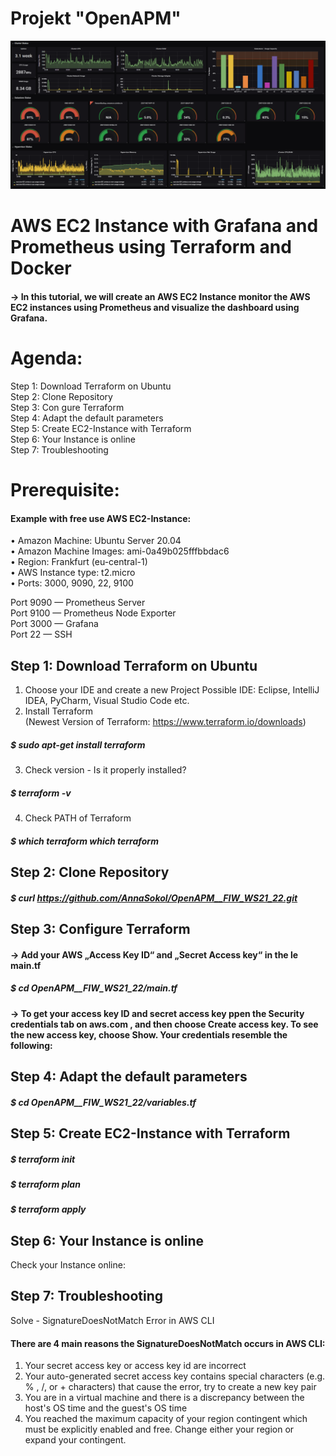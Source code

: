# Projekt "OpenAPM"
![alt text](/grafana_bild.jpeg)

# AWS EC2 Instance with Grafana and Prometheus using Terraform and Docker 

#### -> In this tutorial, we will create an AWS EC2 Instance monitor the AWS EC2 instances using Prometheus and visualize the dashboard using Grafana.

# Agenda:
Step 1: Download Terraform on Ubuntu </br>
Step 2: Clone Repository </br>
Step 3: Con gure Terraform </br>
Step 4: Adapt the default parameters </br>
Step 5: Create EC2-Instance with Terraform </br>
Step 6: Your Instance is online </br>
Step 7: Troubleshooting </br>
# Prerequisite:
#### Example with free use AWS EC2-Instance:</br>
• Amazon Machine: Ubuntu Server 20.04 </br>
• Amazon Machine Images: ami-0a49b025fffbbdac6 </br>
• Region: Frankfurt (eu-central-1) </br>
• AWS Instance type: t2.micro </br>
• Ports: 3000, 9090, 22, 9100 </br>

Port 9090 — Prometheus Server </br>
Port 9100 — Prometheus Node Exporter </br>
Port 3000 — Grafana </br>
Port 22 — SSH </br>

## Step 1: Download Terraform on Ubuntu
1. Choose your IDE and create a new Project
Possible IDE: Eclipse, IntelliJ IDEA, PyCharm, Visual Studio Code etc. </br>
2. Install Terraform </br>
(Newest Version of Terraform: https://www.terraform.io/downloads)</br>
##### $ sudo apt-get install terraform </br>
3. Check version - Is it properly installed? </br>
##### $ terraform -v </br>
4. Check PATH of Terraform </br>
##### $ which terraform which terraform </br>

## Step 2: Clone Repository </br>
##### $ curl https://github.com/AnnaSokol/OpenAPM__FIW_WS21_22.git

## Step 3: Configure Terraform
#### -> Add your AWS „Access Key ID“ and „Secret Access key“ in the le main.tf </br>
##### $ cd OpenAPM__FIW_WS21_22/main.tf </br>
#### -> To get your access key ID and secret access key ppen the Security credentials tab on aws.com , and then choose Create access key. To see the new access key, choose Show. Your credentials resemble the following:

## Step 4: Adapt the default parameters </br>
##### $ cd OpenAPM__FIW_WS21_22/variables.tf

## Step 5: Create EC2-Instance with Terraform
##### $ terraform init </br>
##### $ terraform plan </br>
##### $ terraform apply </br>

## Step 6: Your Instance is online </br>
Check your Instance online: 

## Step 7: Troubleshooting
Solve - SignatureDoesNotMatch Error in AWS CLI </br>

#### There are 4 main reasons the SignatureDoesNotMatch occurs in AWS CLI: </br>
1. Your secret access key or access key id are incorrect </br>
2. Your auto-generated secret access key contains special characters (e.g. % , /, or + characters) that
cause the error, try to create a new key pair </br>
3. You are in a virtual machine and there is a discrepancy between the host's OS time and the guest's
OS time </br>
4. You reached the maximum capacity of your region contingent which must be explicitly enabled
and free. Change either your region or expand your contingent.
